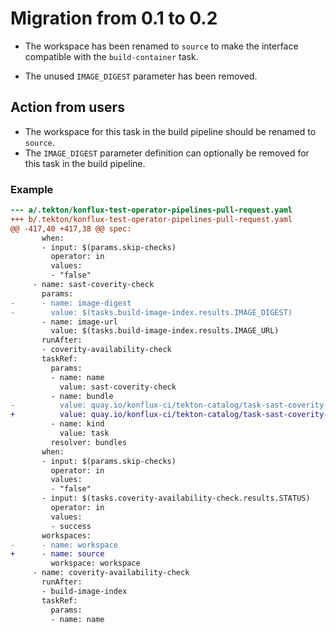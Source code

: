 # Migration from 0.1 to 0.2

- The workspace has been renamed to `source` to make the interface compatible
  with the `build-container` task.

- The unused `IMAGE_DIGEST` parameter has been removed.

## Action from users

- The workspace for this task in the build pipeline should be renamed to `source`.
- The `IMAGE_DIGEST` parameter definition can optionally be removed for this task in the build pipeline.

### Example
```diff
--- a/.tekton/konflux-test-operator-pipelines-pull-request.yaml
+++ b/.tekton/konflux-test-operator-pipelines-pull-request.yaml
@@ -417,40 +417,38 @@ spec:
       when:
       - input: $(params.skip-checks)
         operator: in
         values:
         - "false"
     - name: sast-coverity-check
       params:
-      - name: image-digest
-        value: $(tasks.build-image-index.results.IMAGE_DIGEST)
       - name: image-url
         value: $(tasks.build-image-index.results.IMAGE_URL)
       runAfter:
       - coverity-availability-check
       taskRef:
         params:
         - name: name
           value: sast-coverity-check
         - name: bundle
-          value: quay.io/konflux-ci/tekton-catalog/task-sast-coverity-check:0.1@sha256:6d0bead975a9e9ce9dac98edb0a3c3908dbae3882df2775fc8760c6bb4f41f8c
+          value: quay.io/konflux-ci/tekton-catalog/task-sast-coverity-check:0.2
         - name: kind
           value: task
         resolver: bundles
       when:
       - input: $(params.skip-checks)
         operator: in
         values:
         - "false"
       - input: $(tasks.coverity-availability-check.results.STATUS)
         operator: in
         values:
         - success
       workspaces:
-      - name: workspace
+      - name: source
         workspace: workspace
     - name: coverity-availability-check
       runAfter:
       - build-image-index
       taskRef:
         params:
         - name: name
```
